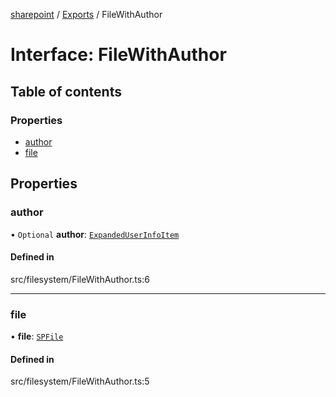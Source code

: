 [sharepoint](../README.md) / [Exports](../modules.md) / FileWithAuthor

# Interface: FileWithAuthor

## Table of contents

### Properties

- [author](FileWithAuthor.md#author)
- [file](FileWithAuthor.md#file)

## Properties

### author

• `Optional` **author**: [`ExpandedUserInfoItem`](../classes/ExpandedUserInfoItem.md)

#### Defined in

src/filesystem/FileWithAuthor.ts:6

___

### file

• **file**: [`SPFile`](../classes/SPFile.md)

#### Defined in

src/filesystem/FileWithAuthor.ts:5
